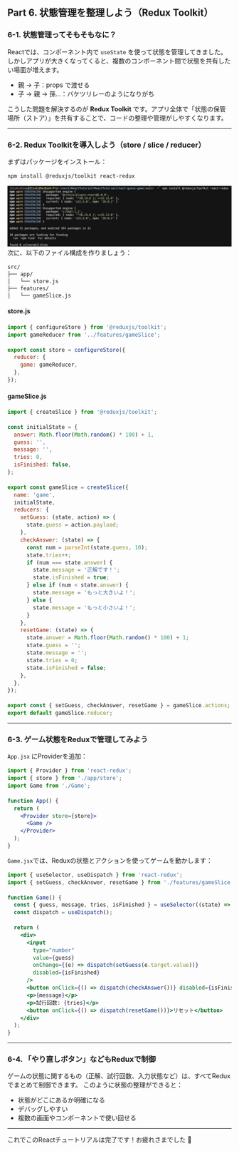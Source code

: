 ## Part 6. 状態管理を整理しよう（Redux Toolkit）

### 6-1. 状態管理ってそもそもなに？

Reactでは、コンポーネント内で `useState` を使って状態を管理してきました。しかしアプリが大きくなってくると、複数のコンポーネント間で状態を共有したい場面が増えます。

- 親 → 子：props で渡せる
- 子 → 親 → 孫…：バケツリレーのようになりがち

こうした問題を解決するのが **Redux Toolkit** です。アプリ全体で「状態の保管場所（ストア）」を共有することで、コードの整理や管理がしやすくなります。

---

### 6-2. Redux Toolkitを導入しよう（store / slice / reducer）

まずはパッケージをインストール：

```bash
npm install @reduxjs/toolkit react-redux
```
![](/ReactTutorial/img/Part6/Part6-1.png)
次に、以下のファイル構成を作りましょう：

```
src/
├── app/
│   └── store.js
├── features/
│   └── gameSlice.js
```

#### store.js

```js
import { configureStore } from '@reduxjs/toolkit';
import gameReducer from '../features/gameSlice';

export const store = configureStore({
  reducer: {
    game: gameReducer,
  },
});
```

#### gameSlice.js

```js
import { createSlice } from '@reduxjs/toolkit';

const initialState = {
  answer: Math.floor(Math.random() * 100) + 1,
  guess: '',
  message: '',
  tries: 0,
  isFinished: false,
};

export const gameSlice = createSlice({
  name: 'game',
  initialState,
  reducers: {
    setGuess: (state, action) => {
      state.guess = action.payload;
    },
    checkAnswer: (state) => {
      const num = parseInt(state.guess, 10);
      state.tries++;
      if (num === state.answer) {
        state.message = '正解です！';
        state.isFinished = true;
      } else if (num < state.answer) {
        state.message = 'もっと大きいよ！';
      } else {
        state.message = 'もっと小さいよ！';
      }
    },
    resetGame: (state) => {
      state.answer = Math.floor(Math.random() * 100) + 1;
      state.guess = '';
      state.message = '';
      state.tries = 0;
      state.isFinished = false;
    },
  },
});

export const { setGuess, checkAnswer, resetGame } = gameSlice.actions;
export default gameSlice.reducer;
```

---

### 6-3. ゲーム状態をReduxで管理してみよう

`App.jsx` にProviderを追加：

```jsx
import { Provider } from 'react-redux';
import { store } from './app/store';
import Game from './Game';

function App() {
  return (
    <Provider store={store}>
      <Game />
    </Provider>
  );
}
```

`Game.jsx`では、Reduxの状態とアクションを使ってゲームを動かします：

```jsx
import { useSelector, useDispatch } from 'react-redux';
import { setGuess, checkAnswer, resetGame } from './features/gameSlice';

function Game() {
  const { guess, message, tries, isFinished } = useSelector((state) => state.game);
  const dispatch = useDispatch();

  return (
    <div>
      <input
        type="number"
        value={guess}
        onChange={(e) => dispatch(setGuess(e.target.value))}
        disabled={isFinished}
      />
      <button onClick={() => dispatch(checkAnswer())} disabled={isFinished}>判定！</button>
      <p>{message}</p>
      <p>試行回数: {tries}</p>
      <button onClick={() => dispatch(resetGame())}>リセット</button>
    </div>
  );
}
```

---

### 6-4. 「やり直しボタン」などもReduxで制御

ゲームの状態に関するもの（正解、試行回数、入力状態など）は、すべてReduxでまとめて制御できます。 このように状態の整理ができると：

- 状態がどこにあるか明確になる
- デバッグしやすい
- 複数の画面やコンポーネントで使い回せる

---

これでこのReactチュートリアルは完了です！お疲れさまでした 🎉

